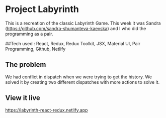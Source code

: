 # Project Labyrinth

This is a recreation of the classic Labyrinth Game. This week it was Sandra (https://github.com/sandra-shumanteva-kaevska) and I who did the programming as a pair. 

##Tech used : React, Redux, Redux Toolkit, JSX, Material UI, Pair Programming, Github, Netlify

## The problem

We had conflict in dispatch when we were trying to get the history. We solved it by creating two different dispatches with more actions to solve it. 

## View it live

https://labyrinth-react-redux.netlify.app